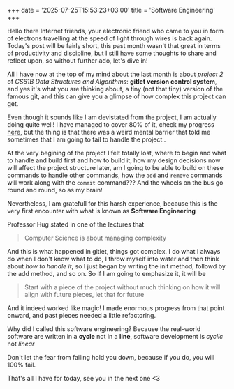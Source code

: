 +++
date = '2025-07-25T15:53:23+03:00'
title = 'Software Engineering'
+++

Hello there Internet friends, your electronic friend who came to you in form of electrons travelling at the speed of light through wires is back again. Today's post will be fairly short, this past month wasn't that great in terms of productivity and discipline, but I still have some thoughts to share and reflect upon, so without further ado, let's dive in!

All I have now at the top of my mind about the last month is about *project 2* of *CS61B Data Structures and Algorithms*: **gitlet version control system**, and yes it's what you are thinking about, a tiny (not that tiny) version of the famous git, and this can give you a glimpse of how complex this project can get.

Even though it sounds like I am devistated from the project, I am actually doing quite well! I have managed to cover 80% of it, check my progress [here](https://github.com/HsHs-dev/UCB-CS61B/tree/main/proj2/gitlet), but the thing is that there was a weird mental barrier that told me sometimes that I am going to fail to handle the project..

At the very begining of the project I felt totally lost, where to begin and what to handle and build first and how to build it, how my design decisions now will affect the project structure later, am I going to be able to build on these commands to handle other commands, how the `add` and `remove` commands will work along with the `commit` command??? And the wheels on the bus go round and round, so as my brain!

Nevertheless, I am gratefull for this harsh experience, because this is the very first encounter with what is known as **Software Engineering**

Professor Hug stated in one of the lectures that

> Computer Science is about managing complexity

And this is what happened in gitlet, things got complex. I do what I always do when I don't know what to do, I throw myself into water and then think about *how to handle it*, so I just began by writing the init method, followd by the add method, and so on. So if I am going to emphasize it, it will be

> Start with a piece of the project without much thinking on how it will align with future pieces, let that for future

And it indeed worked like magic! I made enormous progress from that point onward, and past pieces needed a little refactoring.

Why did I called this software engineering? Because the real-world software are written in a **cycle** not in a **line**, software development is *cyclic* not *linear*

Don't let the fear from failing hold you down, because if you do, you will 100% fail.

That's all I have for today, see you in the next one <3

